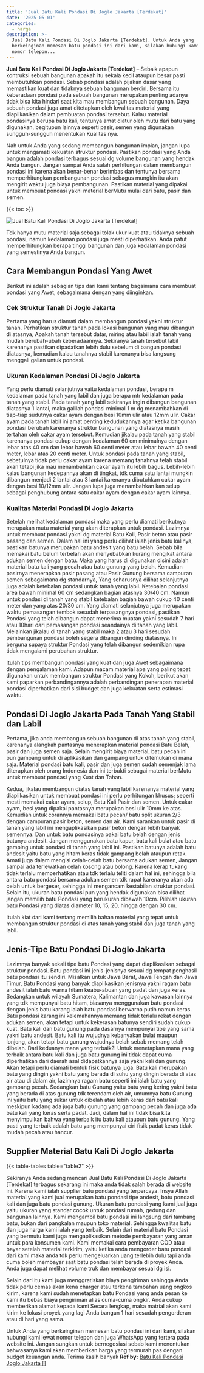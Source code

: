 ```yaml
---
title: 'Jual Batu Kali Pondasi Di Joglo Jakarta [Terdekat]'
date: '2025-05-01'
categories:
  - harga
description: >-
  Jual Batu Kali Pondasi Di Joglo Jakarta [Terdekat]. Untuk Anda yang
  berkeinginan memesan batu pondasi ini dari kami, silakan hubungi kami lewat
  nomor telepon...
---
```


**Jual Batu Kali Pondasi Di Joglo Jakarta \[Terdekat\]** – Sebaik apapun kontruksi sebuah bangunan apakah itu sekala kecil ataupun besar pasti membutuhkan pondasi. Sebab pondasi adalah pijakan dasar yang memastikan kuat dan tidaknya sebuah bangunan berdiri. Bersama itu keberadaan pondasi pada sebuah bangunan merupakan penting adanya tidak bisa kita hindari saat kita mau membangun sebuah bangunan. Daya sebuah pondasi juga amat ditetapkan oleh kwalitas material yang diaplikasikan dalam pembuatan pondasi tersebut. Kalau material pondasinya berupa batu kali, tentunya amat diatur oleh mutu dari batu yang digunakan, begitupun lainnya seperti pasir, semen yang digunakan sungguh-sungguh menentukan Kualitas nya.

Nah untuk Anda yang sedang membangun bangunan impian, jangan lupa untuk mengamati kekuatan struktur pondasi. Pastikan pondasi yang Anda bangun adalah pondasi terbagus sesuai dg volume bangunan yang hendak Anda bangun. Jangan sampai Anda salah perhitungan dalam membangun pondasi ini karena akan benar-benar berimbas dan tentunya bersama memperhitungkan pembangunan pondasi sebagus mungkin itu akan mengirit waktu juga biaya pembangunan. Pastikan material yang dipakai untuk membuat pondasi yakni material berMutu mulai dari batu, pasir dan semen.

{{< toc >}}

![Jual Batu Kali Pondasi Di Joglo Jakarta [Terdekat]](/images/jual-batu-kali-37.png)

Tdk hanya mutu material saja sebagai tolak ukur kuat atau tidaknya sebuah pondasi, namun kedalaman pondasi juga mesti diperhatikan. Anda patut memperhitungkan berapa tinggi bangunan dan juga kedalaman pondasi yang semestinya Anda bangun.

## Cara Membangun Pondasi Yang Awet

Berikut ini adalah sebagian tips dari kami tentang bagaimana cara membuat pondasi yang Awet, sebagaimana dengan yang diinginkan.

### Cek Struktur Tanah Di Joglo Jakarta

Pertama yang harus diamati dalam membangun pondasi yakni struktur tanah. Perhatikan struktur tanah pada lokasi bangunan yang mau dibangun di atasnya, Apakah tanah tersebut datar, miring atau labil ialah tanah yang mudah berubah-ubah keberadaannya. Sekiranya tanah tersebut labil karenanya pastikan dipadatkan lebih dulu sebelum di bangun pondasi diatasnya, kemudian kalau tanahnya stabil karenanya bisa langsung menggali galian untuk pondasi.

### Ukuran Kedalaman Pondasi Di Joglo Jakarta

Yang perlu diamati selanjutnya yaitu kedalaman pondasi, berapa m kedalaman pada tanah yang labil dan juga berapa mtr kedalaman pada tanah yang stabil. Pada tanah yang labil sekiranya ingin dibangun bangunan diatasnya 1 lantai, maka galilah pondasi minimal 1 m dg menambahkan di tiap-tiap sudutnya cakar ayam dengan besi 10mm ulir atau 12mm ulir. Cakar ayam pada tanah labil ini amat penting kedudukannya agar ketika bangunan pondasi berubah karenanya struktur bangunan yang diatasnya masih tertahan oleh cakar ayam tersebut. Kemudian jikalau pada tanah yang stabil karenanya pondasi cukup dengan kedalaman 60 cm minimalnya dengan lebar atas 40 cm dan lebar bawah 60 centi meter atau lebar bawah 40 centi meter, lebar atas 20 centi meter. Untuk pondasi pada tanah yang stabil, sebetulnya tidak perlu cakar ayam karena memang tanahnya telah stabil akan tetapi jika mau menambahkan cakar ayam itu lebih bagus. Lebih-lebih kalau bangunan kedepannya akan di tingkat, tdk cuma satu lantai mungkin dibangun menjadi 2 lantai atau 3 lantai karenanya dibutuhkan cakar ayam dengan besi 10/12mm ulir. Jangan lupa juga menambahkan kan selup sebagai penghubung antara satu cakar ayam dengan cakar ayam lainnya.

### Kualitas Material Pondasi Di Joglo Jakarta

Setelah melihat kedalaman pondasi maka yang perlu diamati berikutnya merupakan mutu material yang akan diterapkan untuk pondasi. Lazimnya untuk membuat pondasi yakni dg material Batu Kali, Pasir beton atau pasir pasang dan semen. Dalam hal ini yang perlu dilihat ialah jenis batu kalinya, pastikan batunya merupakan batu andesit yang batu belah. Sebab bila memakai batu belum terbelah akan menyebabkan kurang mengikat antara adukan semen dengan batu. Maka yang harus di digunakan disini adalah material batu kali yang pecah atau batu gunung yang belah. Kemudian pasirnya menerapkan pasir pasang atau Pasir Gunung bersama campuran semen sebagaimana dg standarnya, Yang seharusnya dilihat selanjutnya juga adalah ketebalan pondasi untuk tanah yang labil. Ketebalan pondasi area bawah minimal 60 cm sedangkan bagian atasnya 30/40 cm. Namun untuk pondasi di tanah yang stabil ketebalan bagian bawah cukup 40 centi meter dan yang atas 20/30 cm. Yang diamati selanjutnya juga merupakan waktu pemasangan tembok sesudah terpasangnya pondasi, pastikan Pondasi yang telah dibangun dapat menerima muatan yakni sesudah 7 hari atau 10hari dari pemasangan pondasi seandainya di tanah yang labil. Melainkan jikalau di tanah yang stabil maka 2 atau 3 hari sesudah pembangunan pondasi boleh segera dibangun dinding diatasnya. Ini berguna supaya struktur Pondasi yang telah dibangun sedemikian rupa tidak mengalami perubahan struktur.

Itulah tips membangun pondasi yang kuat dan juga Awet sebagaimana dengan pengalaman kami. Adapun macam material apa yang paling tepat digunakan untuk membangun struktur Pondasi yang Kokoh, berikut akan kami paparkan perbandingannya adalah perbandingan penerapan material pondasi diperhatikan dari sisi budget dan juga kekuatan serta estimasi waktu.

## Pondasi Di Joglo Jakarta Pada Tanah Yang Stabil dan Labil

Pertama, jika anda membangun sebuah bangunan di atas tanah yang stabil, karenanya alangkah pantasnya menerapkan material pondasi Batu Belah, pasir dan juga semen saja. Selain mengirit biaya material, batu pecah ini pun gampang untuk di aplikasikan dan gampang untuk ditemukan di mana saja. Material pondasi batu kali, pasir dan juga semen sudah semenjak lama diterapkan oleh orang Indonesia dan ini terbukti sebagai material berMutu untuk membuat pondasi yang Kuat dan Tahan.

Kedua, jikalau membangun diatas tanah yang labil karenanya material yang diaplikasikan untuk membuat pondasi ini perlu perhitungan khusus; seperti mesti memakai cakar ayam, selup, Batu Kali Pasir dan semen. Untuk cakar ayam, besi yang dipakai pantasnya merupakan besi ulir 10mm ke atas. Kemudian untuk corannya memakai batu pecah/ batu split ukuran 2/3 dengan campuran pasir beton, semen dan air. Kami sarankan untuk pasir di tanah yang labil ini mengaplikasikan pasir beton dengan lebih banyak semennya. Dan untuk batu pondasinya pakai batu belah dengan jenis batunya andesit. Jangan menggunakan batu kapur, batu kali bulat atau batu gamping untuk pondasi di tanah yang labil ini. Pastikan batunya adalah batu andesit yaitu batu yang hitam keras tidak gampang belah ataupun retak. Amati juga dalam mengisi celah-celah batu bersama adukan semen, Jangan sampai ada terlewatkan celah kosong atau bolong. Karena kerap tukang tidak terlalu memperhatikan atau tdk terlalu teliti dalam hal ini, sehingga bila antara batu pondasi bersama adukan semen tdk rapat karenanya akan ada celah untuk bergeser, sehingga ini mengancam kestabilan struktur pondasi. Selain itu, ukuran batu pondasi pun yang hendak digunakan bisa dilihat jangan memilih batu Pondasi yang berukuran dibawah 10cm. Pilihlah ukuran batu Pondasi yang diatas diameter 10, 15, 20, hingga dengan 30 cm.

Itulah kiat dari kami tentang memilih bahan material yang tepat untuk membangun struktur pondasi di atas tanah yang stabil dan juga tanah yang labil.

## Jenis-Tipe Batu Pondasi Di Joglo Jakarta

Lazimnya banyak sekali tipe batu Pondasi yang dapat diaplikasikan sebagai struktur pondasi. Batu pondasi ini jenis-jenisnya sesuai dg tempat penghasil batu pondasi itu sendiri. Misalkan untuk Jawa Barat, Jawa Tengah dan Jawa Timur, Batu Pondasi yang banyak diaplikasikan jenisnya yakni ragam batu andesit ialah batu warna hitam keabu-abuan yang padat dan juga keras. Sedangkan untuk wilayah Sumatera, Kalimantan dan juga kawasan lainnya yang tdk mempunyai batu hitam, biasanya menggunakan batu pondasi dengan jenis batu karang ialah batu pondasi berwarna putih namun keras. Batu pondasi karang ini kelemahannya memang tidak terlalu rekat dengan adukan semen, akan tetapi untuk kekerasan batunya sendiri sudah cukup kuat. Batu kali dan batu gunung pada dasarnya mempunyai tipe yang sama yakni batu andesit. Batu kali itu wujudnya kebanyakan bulat maupun lonjong, akan tetapi batu gunung wujudnya belah sebab memang telah dibelah. Dari keduanya mana yang terbaik?! Untuk menetapkan mana yang terbaik antara batu kali dan juga batu gunung ini tidak dapat cuma diperhatikan dari daerah asal didapatkannya saja yakni kali dan gunung. Akan tetapi perlu diamati bentuk fisik batunya juga. Batu kali merupakan batu yang dingin yakni batu yang berada di suhu yang dingin berada di atas air atau di dalam air, lazimnya ragam batu seperti ini ialah batu yang gampang pecah. Sedangkan batu Gunung yaitu batu yang kering yakni batu yang berada di atas gunung tdk terendam oleh air, umumnya batu Gunung ini yaitu batu yang sukar untuk dibelah atau lebih keras dari batu kali meskipun kadang ada juga batu gunung yang gampang pecah dan juga ada batu kali yang keras serta padat. Jadi, dalam hal ini tidak bisa kita menyimpulkan bahwa yang terbaik itu batu kali ataupun batu gunung. Yang pasti yang terbaik adalah batu yang mempunyai ciri fisik padat keras tidak mudah pecah atau hancur.

## Supplier Material Batu Kali Di Joglo Jakarta

{{< table-tables table="table2" >}}

Sekiranya Anda sedang mencari Jual Batu Kali Pondasi Di Joglo Jakarta \[Terdekat\] terbagus sekarang ini maka anda tidak salah berada di website ini. Karena kami ialah supplier batu pondasi yang terpercaya. Insya Allah material yang kami jual merupakan batu pondasi tipe andesit, batu pondasi kali dan juga batu pondasi gunung. Ukuran batu pondasi yang kami jual juga yaitu ukuran yang standar cocok untuk pondasi rumah, gedung dan bangunan lainnya. Kami mengambil batu pondasi ini langsung dari tambang batu, bukan dari pangkalan maupun toko material. Sehingga kwalitas batu dan juga harga kami ialah yang terbaik. Selain dari material batu Pondasi yang bermutu kami juga mengaplikasikan metode pembayaran yang aman untuk para konsumen kami. Kami memakai cara pembayaran COD atau bayar setelah material terkirim, yaitu ketika anda mengorder batu pondasi dari kami maka anda tdk perlu mengeluarkan uang terlebih dulu tapi anda cuma boleh membayar saat batu pondasi telah berada di proyek Anda. Anda juga dapat melihat volume truk dan membayar sesuai dg isi.

Selain dari itu kami juga menggratiskan biaya pengiriman sehingga Anda tidak perlu cemas akan kena charger atau terkena tambahan uang ongkos kirim, karena kami sudah menetapkan batu Pondasi yang anda pesan ke kami itu bebas biaya pengiriman alias cuma-cuma ongkir. Anda cukup memberikan alamat kepada kami Secara lengkap, maka matrial akan kami kirim ke lokasi proyek yang lagi Anda bangun 1 hari sesudah pengorderan atau di hari yang sama.

Untuk Anda yang berkeinginan memesan batu pondasi ini dari kami, silakan hubungi kami lewat nomor telepon dan juga WhatsApp yang tertera pada website ini. Jangan sungkan untuk bernegosiasi sebab kami menentukan bahwasanya kami akan memberikan harga yang termurah pas dengan budget keuangan anda. Terima kasih banyak
**Ref by:** [Batu Kali Pondasi Joglo Jakarta []](https://id.wikipedia.org/wiki/Batu)
